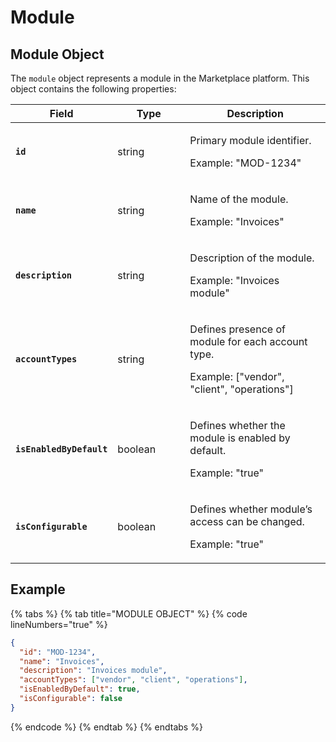 # Module

## Module Object

The `module` object represents a module in the Marketplace platform. This object contains the following properties:

<table data-full-width="false"><thead><tr><th>Field</th><th width="100">Type</th><th>Description</th></tr></thead><tbody><tr><td><strong><code>id</code></strong></td><td>string</td><td><p>Primary module identifier. </p><p></p><p>Example: "MOD-1234"</p></td></tr><tr><td><strong><code>name</code></strong></td><td>string</td><td><p>Name of the module. </p><p></p><p>Example: "Invoices"</p></td></tr><tr><td><strong><code>description</code></strong></td><td>string</td><td><p>Description of the module. </p><p></p><p>Example: "Invoices module"</p></td></tr><tr><td><strong><code>accountTypes</code></strong></td><td>string</td><td><p>Defines presence of module for each account type. </p><p></p><p>Example: ["vendor", "client", "operations"]</p></td></tr><tr><td><strong><code>isEnabledByDefault</code></strong></td><td>boolean</td><td><p>Defines whether the module is enabled by default. </p><p></p><p>Example: "true"</p></td></tr><tr><td><strong><code>isConfigurable</code></strong></td><td>boolean</td><td><p>Defines whether module’s access can be changed. </p><p></p><p>Example: "true"</p></td></tr></tbody></table>

## Example

{% tabs %}
{% tab title="MODULE OBJECT" %}
{% code lineNumbers="true" %}
```json
{
  "id": "MOD-1234",
  "name": "Invoices",
  "description": "Invoices module",
  "accountTypes": ["vendor", "client", "operations"],
  "isEnabledByDefault": true,
  "isConfigurable": false
}
```
{% endcode %}
{% endtab %}
{% endtabs %}
